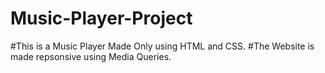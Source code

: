 # Music-Player-Project
#This is a Music Player Made Only using HTML and CSS.
#The Website is made repsonsive using Media Queries.
